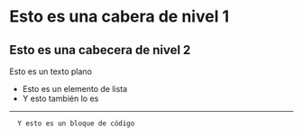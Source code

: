 # Esto es una cabera de nivel 1

## Esto es una cabecera de nivel 2

Esto es un texto plano

- Esto es un elemento de lista
- Y esto también lo es

--- 

```
  Y esto es un bloque de código
```
